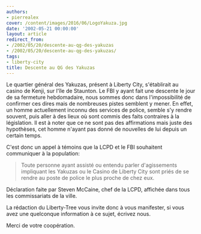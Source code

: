 ```yaml
---
authors:
- pierrealex
cover: /content/images/2016/06/LogoYakuza.jpg
date: '2002-05-21 00:00:00'
layout: article
redirect_from:
- /2002/05/20/descente-au-qg-des-yakuzas
- /2002/05/20/descente-au-qg-des-yakuzas/
tags:
- liberty-city
title: Descente au QG des Yakuzas
---
```



Le quartier général des Yakuzas, présent à Liberty City, s'établirait au casino de Kenji, sur l'île de Staunton. Le FBI y ayant fait une descente le jour de sa fermeture hebdomadaire, nous sommes donc dans l'impossibilité de confirmer ces dires mais de nombreuses pistes semblent y mener. En effet, un homme actuellement inconnu des services de police, semble s'y rendre souvent, puis aller à des lieux où sont commis des faits contraires à la législation. Il est à noter que ce ne sont pas des affirmations mais juste des hypothèses, cet homme n'ayant pas donné de nouvelles de lui depuis un certain temps.

C'est donc un appel à témoins que la LCPD et le FBI souhaitent communiquer à la population:

> Toute personne ayant assisté ou entendu parler d'agissements impliquant les Yakuzas ou le Casino de Liberty City sont priés de se rendre au poste de police le plus proche de chez eux.

Déclaration faite par Steven McCaine, chef de la LCPD, affichée dans tous les commissariats de la ville.

La rédaction du Liberty-Tree vous invite donc à vous manifester, si vous avez une quelconque information à ce sujet, écrivez nous.

Merci de votre coopération.